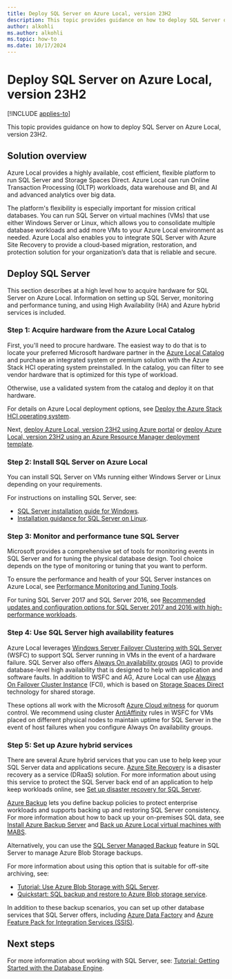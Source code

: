 ```yaml
---
title: Deploy SQL Server on Azure Local, version 23H2
description: This topic provides guidance on how to deploy SQL Server on Azure Local, version 23H2.
author: alkohli
ms.author: alkohli
ms.topic: how-to
ms.date: 10/17/2024
---
```


# Deploy SQL Server on Azure Local, version 23H2

[!INCLUDE [applies-to](../../hci/includes/hci-applies-to-23h2.md)]

This topic provides guidance on how to deploy SQL Server on Azure Local, version 23H2.

## Solution overview

Azure Local provides a highly available, cost efficient, flexible platform to run SQL Server and Storage Spaces Direct. Azure Local can run Online Transaction Processing (OLTP) workloads, data warehouse and BI, and AI and advanced analytics over big data.

The platform's flexibility is especially important for mission critical databases. You can run SQL Server on virtual machines (VMs) that use either Windows Server or Linux, which allows you to consolidate multiple database workloads and add more VMs to your Azure Local environment as needed. Azure Local also enables you to integrate SQL Server with Azure Site Recovery to provide a cloud-based migration, restoration, and protection solution for your organization’s data that is reliable and secure.

## Deploy SQL Server

This section describes at a high level how to acquire hardware for SQL Server on Azure Local. Information on setting up SQL Server, monitoring and performance tuning, and using High Availability (HA) and Azure hybrid services is included.

### Step 1: Acquire hardware from the Azure Local Catalog

First, you'll need to procure hardware. The easiest way to do that is to locate your preferred Microsoft hardware partner in the [Azure Local Catalog](https://azurestackhcisolutions.azure.microsoft.com/) and purchase an integrated system or premium solution with the Azure Stack HCI operating system preinstalled. In the catalog, you can filter to see vendor hardware that is optimized for this type of workload.

Otherwise, use a validated system from the catalog and deploy it on that hardware.

For details on Azure Local deployment options, see [Deploy the Azure Stack HCI operating system](deployment-install-os.md).

Next, [deploy Azure Local, version 23H2 using Azure portal](deploy-via-portal.md) or [deploy Azure Local, version 23H2 using an Azure Resource Manager deployment template](deployment-azure-resource-manager-template.md).

### Step 2: Install SQL Server on Azure Local

You can install SQL Server on VMs running either Windows Server or Linux depending on your requirements.

For instructions on installing SQL Server, see:

- [SQL Server installation guide for Windows](/sql/database-engine/install-windows/install-sql-server).
- [Installation guidance for SQL Server on Linux](/sql/linux/sql-server-linux-setup).

### Step 3: Monitor and performance tune SQL Server

Microsoft provides a comprehensive set of tools for monitoring events in SQL Server and for tuning the physical database design. Tool choice depends on the type of monitoring or tuning that you want to perform.

To ensure the performance and health of your SQL Server instances on Azure Local, see [Performance Monitoring and Tuning Tools](/sql/relational-databases/performance/performance-monitoring-and-tuning-tools).

For tuning SQL Server 2017 and SQL Server 2016, see [Recommended updates and configuration options for SQL Server 2017 and 2016 with high-performance workloads](/troubleshoot/sql/database-engine/performance/recommended-updates-configuration-workloads).

### Step 4: Use SQL Server high availability features

Azure Local leverages [Windows Server Failover Clustering with SQL Server](/sql/sql-server/failover-clusters/windows/windows-server-failover-clustering-wsfc-with-sql-server) (WSFC) to support SQL Server running in VMs in the event of a hardware failure. SQL Server also offers [Always On availability groups](/sql/database-engine/availability-groups/windows/overview-of-always-on-availability-groups-sql-server) (AG) to provide database-level high availability that is designed to help with application and software faults. In addition to WSFC and AG, Azure Local can use [Always On Failover Cluster Instance](/sql/sql-server/failover-clusters/windows/always-on-failover-cluster-instances-sql-server) (FCI), which is based on [Storage Spaces Direct](../concepts/storage-spaces-direct-overview.md) technology for shared storage.

These options all work with the Microsoft [Azure Cloud witness](/windows-server/failover-clustering/deploy-cloud-witness) for quorum control. We recommend using cluster [AntiAffinity](/windows-server/failover-clustering/cluster-affinity) rules in WSFC for VMs placed on different physical nodes to maintain uptime for SQL Server in the event of host failures when you configure Always On availability groups.

### Step 5: Set up Azure hybrid services

There are several Azure hybrid services that you can use to help keep your SQL Server data and applications secure. [Azure Site Recovery](https://azure.microsoft.com/products/site-recovery/) is a disaster recovery as a service (DRaaS) solution. For more information about using this service to protect the SQL Server back end of an application to help keep workloads online, see [Set up disaster recovery for SQL Server](/azure/site-recovery/site-recovery-sql).

[Azure Backup](https://azure.microsoft.com/products/backup/) lets you define backup policies to protect enterprise workloads and supports backing up and restoring SQL Server consistency. For more information about how to back up your on-premises SQL data, see [Install Azure Backup Server](/azure/backup/backup-azure-microsoft-azure-backup) and [Back up Azure Local virtual machines with MABS](/azure/backup/back-up-azure-stack-hyperconverged-infrastructure-virtual-machines).

Alternatively, you can use the [SQL Server Managed Backup](/sql/relational-databases/backup-restore/sql-server-managed-backup-to-microsoft-azure) feature in SQL Server to manage Azure Blob Storage backups.

For more information about using this option that is suitable for off-site archiving, see:

- [Tutorial: Use Azure Blob Storage with SQL Server](/sql/relational-databases/tutorial-use-azure-blob-storage-service-with-sql-server-2016).
- [Quickstart: SQL backup and restore to Azure Blob storage service](/sql/relational-databases/tutorial-sql-server-backup-and-restore-to-azure-blob-storage-service).

In addition to these backup scenarios, you can set up other database services that SQL Server offers, including [Azure Data Factory](/azure/architecture/data-science-process/overview) and [Azure Feature Pack for Integration Services (SSIS)](/sql/integration-services/azure-feature-pack-for-integration-services-ssis).

## Next steps

For more information about working with SQL Server, see: [Tutorial: Getting Started with the Database Engine](/sql/relational-databases/tutorial-getting-started-with-the-database-engine).
